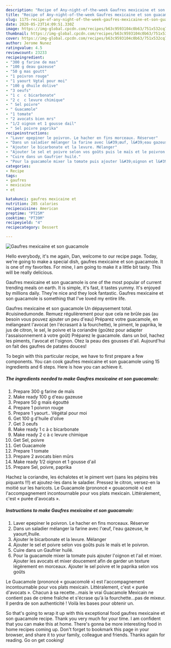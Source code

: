 ```yaml
---
description: "Recipe of Any-night-of-the-week Gaufres mexicaine et son guacamole"
title: "Recipe of Any-night-of-the-week Gaufres mexicaine et son guacamole"
slug: 1175-recipe-of-any-night-of-the-week-gaufres-mexicaine-et-son-guacamole
date: 2020-05-23T14:09:51.330Z
image: https://img-global.cpcdn.com/recipes/b63c9593104c0b63/751x532cq70/gaufres-mexicaine-et-son-guacamole-photo-principale-de-la-recette.jpg
thumbnail: https://img-global.cpcdn.com/recipes/b63c9593104c0b63/751x532cq70/gaufres-mexicaine-et-son-guacamole-photo-principale-de-la-recette.jpg
cover: https://img-global.cpcdn.com/recipes/b63c9593104c0b63/751x532cq70/gaufres-mexicaine-et-son-guacamole-photo-principale-de-la-recette.jpg
author: Jerome Nunez
ratingvalue: 4.5
reviewcount: 23233
recipeingredient:
- "300 g farine de mas"
- "100 g deau gazeuse"
- "50 g mas goutt"
- "1 poivron rouge"
- "1 yaourt Vgtal pour moi"
- "100 g dhuile dolive"
- "3 oeufs"
- "1 c  c bicarbonate"
- "2 c  c levure chimique"
- " Sel poivre"
- " Guacamole"
- "1 tomate"
- "2 avocats bien mrs"
- "1/2 oignon et 1 gousse dail"
- " Sel poivre paprika"
recipeinstructions:
- "Laver epepiner le poivron. Le hacher en fins morceaux. Réserver"
- "Dans un saladier mélanger la farine avec l&#39;œuf, l&#39;eau gazeuse, le yaourt,lhuile."
- "Ajouter le bicarbonate et la levure. Mélanger"
- "Ajouter le sel et poivre selon vos goûts puis le maïs et le poivron."
- "Cuire dans un Gaufrier huilé."
- "Pour la guacamole mixer la tomate puis ajouter l&#39;oignon et l&#39;ail et mixer. Ajouter les avocats et mixer doucement afin de garder un texture légèrement en morceaux. Ajouter le sel poivre et le paprika selon vos goûts"
categories:
- Recipe
tags:
- gaufres
- mexicaine
- et

katakunci: gaufres mexicaine et 
nutrition: 285 calories
recipecuisine: American
preptime: "PT25M"
cooktime: "PT39M"
recipeyield: "4"
recipecategory: Dessert

---
```



![Gaufres mexicaine et son guacamole](https://img-global.cpcdn.com/recipes/b63c9593104c0b63/751x532cq70/gaufres-mexicaine-et-son-guacamole-photo-principale-de-la-recette.jpg)

Hello everybody, it's me again, Dan, welcome to our recipe page. Today, we're going to make a special dish, gaufres mexicaine et son guacamole. It is one of my favorites. For mine, I am going to make it a little bit tasty. This will be really delicious.

Gaufres mexicaine et son guacamole is one of the most popular of current trending meals on earth. It is simple, it's fast, it tastes yummy. It's enjoyed by millions daily. They're nice and they look fantastic. Gaufres mexicaine et son guacamole is something that I've loved my entire life.

Gaufres mexicaine et son guacamole Un dépaysement total. #cuisinedumonde. Remuez régulièrement pour que cela ne brûle pas (au besoin vous pouvez ajouter un peu d&#39;eau) Préparez votre guacamole, en mélangeant l&#39;avocat (en l&#39;écrasant à la fourchette), le piment, le paprika, le jus de citron, le sel, le poivre et la coriandre (goûtez pour adapter l&#39;assaisonnement à votre goût) Préparez le guacamole. dans un bol, hachez les piments, l&#39;avocat et l&#39;oignon. Otez la peau des gousses d&#39;ail. Aujourd&#39;hui on fait des gaufres de patates douces!


To begin with this particular recipe, we have to first prepare a few components. You can cook gaufres mexicaine et son guacamole using 15 ingredients and 6 steps. Here is how you can achieve it.

<!--inarticleads1-->

##### The ingredients needed to make Gaufres mexicaine et son guacamole:

1. Prepare 300 g farine de maïs
1. Make ready 100 g d&#39;eau gazeuse
1. Prepare 50 g maïs égoutté
1. Prepare 1 poivron rouge
1. Prepare 1 yaourt.. Végétal pour moi
1. Get 100 g d&#39;huile d&#39;olive
1. Get 3 oeufs
1. Make ready 1 c à c bicarbonate
1. Make ready 2 c à c levure chimique
1. Get  Sel, poivre
1. Get  Guacamole
1. Prepare 1 tomate
1. Prepare 2 avocats bien mûrs
1. Make ready 1/2 oignon et 1 gousse d&#39;ail
1. Prepare  Sel, poivre, paprika


Hachez la coriandre, les échalotes et le piment vert (sans les pépins très piquants !!!) et ajoutez-les dans le saladier. Pressez le citron, versez-en la moitié sur les haricots. Le Guacamole (prononcé « gouacomolé ») est l&#39;accompagnement incontournable pour vos plats mexicain. Littéralement, c&#39;est « purée d&#39;avocats ». 

<!--inarticleads2-->

##### Instructions to make Gaufres mexicaine et son guacamole:

1. Laver epepiner le poivron. Le hacher en fins morceaux. Réserver
1. Dans un saladier mélanger la farine avec l&#39;œuf, l&#39;eau gazeuse, le yaourt,lhuile.
1. Ajouter le bicarbonate et la levure. Mélanger
1. Ajouter le sel et poivre selon vos goûts puis le maïs et le poivron.
1. Cuire dans un Gaufrier huilé.
1. Pour la guacamole mixer la tomate puis ajouter l&#39;oignon et l&#39;ail et mixer. Ajouter les avocats et mixer doucement afin de garder un texture légèrement en morceaux. Ajouter le sel poivre et le paprika selon vos goûts


Le Guacamole (prononcé « gouacomolé ») est l&#39;accompagnement incontournable pour vos plats mexicain. Littéralement, c&#39;est « purée d&#39;avocats ». Chacun à sa recette…mais le vrai Guacamole Mexicain ne contient pas de crème fraîche et s&#39;écrase qu&#39;à la fourchette…pas de mixeur. Il perdra de son authenticité ! Voilà les bases pour obtenir un. 

So that's going to wrap it up with this exceptional food gaufres mexicaine et son guacamole recipe. Thank you very much for your time. I am confident that you can make this at home. There's gonna be more interesting food in home recipes coming up. Don't forget to bookmark this page in your browser, and share it to your family, colleague and friends. Thanks again for reading. Go on get cooking!
